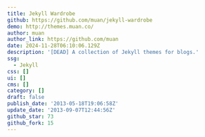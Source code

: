 ```yaml
---
title: Jekyll Wardrobe
github: https://github.com/muan/jekyll-wardrobe
demo: http://themes.muan.co/
author: muan
author_link: https://github.com/muan
date: 2024-11-28T06:10:06.129Z
description: '[DEAD] A collection of Jekyll themes for blogs.'
ssg:
  - Jekyll
css: []
ui: []
cms: []
category: []
draft: false
publish_date: '2013-05-18T19:06:58Z'
update_date: '2013-09-07T12:44:56Z'
github_star: 73
github_fork: 15
---
```

